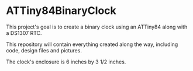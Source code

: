 # ATTiny84BinaryClock

This project's goal is to create a binary clock using an ATTiny84 along with a DS1307 RTC.

This repository will contain everything created along the way, including code, design files and pictures.

The clock's enclosure is 6 inches by 3 1/2 inches.